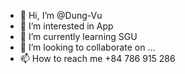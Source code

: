 - 👋 Hi, I’m @Dung-Vu
- 👀 I’m interested in App
- 🌱 I’m currently learning SGU 
- 💞️ I’m looking to collaborate on ...
- 📫 How to reach me +84 786 915 286

<!---
Dung-Vu/Dung-Vu is a ✨ special ✨ repository because its `README.md` (this file) appears on your GitHub profile.
You can click the Preview link to take a look at your changes.
--->
